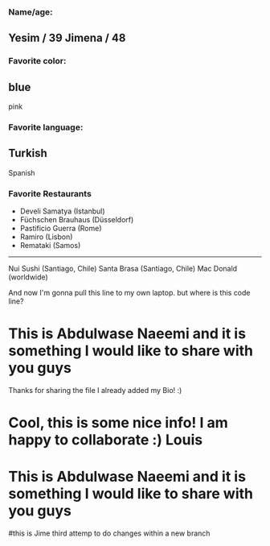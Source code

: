 
### Name/age:
Yesim / 39
Jimena / 48
---
### Favorite color:
blue
---
pink

### Favorite language:
Turkish
---
Spanish

### Favorite Restaurants

- Develi Samatya (Istanbul)
- Füchschen Brauhaus (Düsseldorf)
- Pastificio Guerra (Rome)
- Ramiro (Lisbon)
- Remataki (Samos)
---
Nui Sushi (Santiago, Chile)
Santa Brasa (Santiago, Chile)
Mac Donald (worldwide)


And now I'm gonna pull this line to my own laptop.
but where is this code line?

# This is Abdulwase Naeemi and it is something I would like to share with you guys
Thanks for sharing the file I already added my Bio! :)
# Cool, this is some nice info! I am happy to collaborate :) Louis

# This is Abdulwase Naeemi and it is something I would like to share with you guys

#this is Jime third attemp to do changes within a new branch

